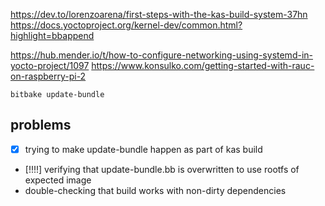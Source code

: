 https://dev.to/lorenzoarena/first-steps-with-the-kas-build-system-37hn
https://docs.yoctoproject.org/kernel-dev/common.html?highlight=bbappend

https://hub.mender.io/t/how-to-configure-networking-using-systemd-in-yocto-project/1097
https://www.konsulko.com/getting-started-with-rauc-on-raspberry-pi-2

```
bitbake update-bundle
```

## problems

* [x] trying to make update-bundle happen as part of kas build
* [!!!!] verifying that update-bundle.bb is overwritten to use rootfs of expected image
* double-checking that build works with non-dirty dependencies
